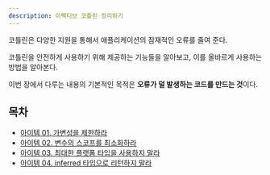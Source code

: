 ```yaml
---
description: 이펙티브 코틀린 정리하기
---
```


코틀린은 다양한 지원을 통해서 애플리케이션의 잠재적인 오류를 줄여 준다.

코틀린을 안전하게 사용하기 위해 제공하는 기능들을 알아보고, 이를 올바르게 사용하는 방법을 알아본다.

이번 장에서 다루는 내용의 기본적인 목적은 **오류가 덜 발생하는 코드를 만드는 것**이다.

## 목차

- [아이템 01. 가변성을 제한하라](./item01.md)
- [아이템 02. 변수의 스코프를 최소화하라](./item02.md)
- [아이템 03. 최대한 플랫폼 타입을 사용하지 말라](./item03.md)
- [아이템 04. inferred 타입으로 리턴하지 말라](./item04.md)